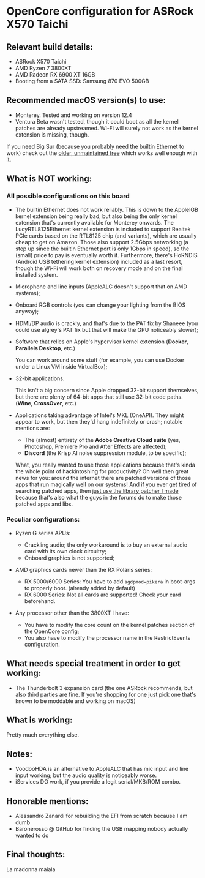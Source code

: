 # OpenCore configuration for ASRock X570 Taichi

## Relevant build details:

- ASRock X570 Taichi
- AMD Ryzen 7 3800XT
- AMD Radeon RX 6900 XT 16GB
- Booting from a SATA SSD: Samsung 870 EVO 500GB

## Recommended macOS version(s) to use:

- Monterey.
  Tested and working on version 12.4
- Ventura Beta wasn't tested, though it could boot as all the kernel patches are already upstreamed. Wi-Fi will surely not work as the kernel extension is missing, though.

If you need Big Sur (because you probably need the builtin Ethernet to work) check out the [older, unmaintained tree](https://github.com/NyaomiDEV/opencore-x570-taichi/tree/big_sur) which works well enough with it.

## What is NOT working:

### All possible configurations on this board

- The builtin Ethernet does not work reliably. This is down to the AppleIGB kernel extension being really bad, but also being the only kernel extension that's currently available for Monterey onwards.
  The LucyRTL8125Ethernet kernel extension is included to support Realtek PCIe cards based on the RTL8125 chip (and variants), which are usually cheap to get on Amazon. Those also support 2.5Gbps networking (a step up since the builtin Ethernet port is only 1Gbps in speed), so the (small) price to pay is eventually worth it.
  Furthermore, there's HoRNDIS (Android USB tethering kernel extension) included as a last resort, though the Wi-Fi will work both on recovery mode and on the final installed system.

- Microphone and line inputs (AppleALC doesn't support that on AMD systems);

- Onboard RGB controls (you can change your lighting from the BIOS anyway);

- HDMI/DP audio is crackly, and that's due to the PAT fix by Shaneee (you could use algrey's PAT fix but that will make the GPU noticeably slower);

- Software that relies on Apple's hypervisor kernel extension (**Docker**, **Parallels Desktop**, etc.)
  
  You can work around some stuff (for example, you can use Docker under a Linux VM inside VirtualBox);

- 32-bit applications.
  
  This isn't a big concern since Apple dropped 32-bit support themselves, but there are plenty of 64-bit apps that still use 32-bit code paths.
  (**Wine**, **CrossOver**, etc.)

- Applications taking advantage of Intel's MKL (OneAPI).
  They might appear to work, but then they'd hang indefinitely or crash; notable mentions are:
  
  - The (almost) entirety of the **Adobe Creative Cloud suite** (yes, Photoshop, Premiere Pro and After Effects are affected);
  - **Discord** (the Krisp AI noise suppression module, to be specific);
  
  What, you really wanted to use those applications because that's kinda the whole point of hackintoshing for productivity?
  Oh well then great news for you: around the internet there are patched versions of those apps that run magically well on our systems!
  And if you ever get tired of searching patched apps, then [just use the library patcher I made](https://github.com/NyaomiDEV/AMDFriend)
  because that's also what the guys in the forums do to make those patched apps and libs.

### Peculiar configurations:

- Ryzen G series APUs:
  
  - Crackling audio; the only workaround is to buy an external audio card with its own clock circuitry;
  - Onboard graphics is not supported;

- AMD graphics cards newer than the RX Polaris series:
  
  - RX 5000/6000 Series: You have to add `agdpmod=pikera` in boot-args to properly boot. (already added by default)
  - RX 6000 Series: Not all cards are supported! Check your card beforehand.

- Any processor other than the 3800XT I have:
  
  - You have to modify the core count on the kernel patches section of the OpenCore config;
  - You also have to modify the processor name in the RestrictEvents configuration.

## What needs special treatment in order to get working:

- The Thunderbolt 3 expansion card
  (the one ASRock recommends, but also third parties are fine.
  If you're shopping for one just pick one that's known to be moddable and working on macOS)

## What is working:

Pretty much everything else.

## Notes:

- VoodooHDA is an alternative to AppleALC that has mic input and line input working; but the audio quality is noticeably worse.
- iServices DO work, if you provide a legit serial/MKB/ROM combo.

## Honorable mentions:

- Alessandro Zanardi for rebuilding the EFI from scratch because I am dumb
- Baronerosso @ GitHub for finding the USB mapping nobody actually wanted to do

## Final thoughts:

La madonna maiala
